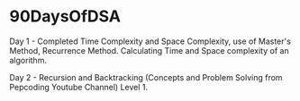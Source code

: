 # 90DaysOfDSA

Day 1 - Completed Time Complexity and Space Complexity, use of Master's Method, Recurrence Method. Calculating Time and Space complexity of an algorithm.

Day 2 - Recursion and Backtracking (Concepts and Problem Solving from Pepcoding Youtube Channel) Level 1.


